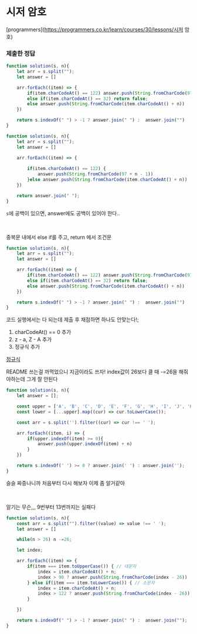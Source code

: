 # 시저 암호

[programmers](https://programmers.co.kr/learn/courses/30/lessons/시저 암호)

### 제출한 정답
```js
function solution(s, n){
    let arr = s.split("");
    let answer = []

    arr.forEach((item) => {
        if(item.charCodeAt() == 122) answer.push(String.fromCharCode(97 + n - 1))
        else if(item.charCodeAt() == 32) return false;
        else answer.push(String.fromCharCode(item.charCodeAt() + n))
    })

    return s.indexOf(" ") > -1 ? answer.join(" ") :  answer.join("")
}
```

```js
function solution(s, n){
    let arr = s.split("");
    let answer = []

    arr.forEach((item) => {
        
        if(item.charCodeAt() == 122) {
            answer.push(String.fromCharCode(97 + n - 1))
        }else answer.push(String.fromCharCode(item.charCodeAt() + n))
    })

    return answer.join(" ");
}
```
`s`에 공백이 있으면, answer에도 공백이 있어야 한다..

<br>

중복문 내에서 else if를 주고, return 에서 조건문
```js
function solution(s, n){
    let arr = s.split("");
    let answer = []

    arr.forEach((item) => {
        if(item.charCodeAt() == 122) answer.push(String.fromCharCode(97 + n - 1))
        else if(item.charCodeAt() == 32) return false;
        else answer.push(String.fromCharCode(item.charCodeAt() + n))
    })

    return s.indexOf(" ") > -1 ? answer.join(" ") :  answer.join("")
}
```

코드 실행에서는 다 되는데 제출 후 채점하면 하나도 안맞는다!;

1. charCodeAt() == 0 추가
2. z - a, Z - A 추가
3. 정규식 추가

[정규식](http://toyo.dothome.co.kr/?p=153)


README 쓰는걸 까먹었으니 지금이라도 쓰자!
index값이 26보다 클 때 -=26을 해줘야하는데 그게 잘 안된다
```js
function solution(s, n){
    let answer = [];

    const upper = ['A', 'B', 'C', 'D', 'E', 'F', 'G', 'H', 'I', 'J', 'K', 'L', 'M', 'N', 'O', 'P', 'Q', 'R', 'S', 'T', 'U', 'V', 'W', 'X', 'Y', 'Z'];
    const lower = [...upper].map((cur) => cur.toLowerCase());

    const arr = s.split('').filter((cur) => cur !== ' ');

    arr.forEach((item, i) => {
        if(upper.indexOf(item) >= 0){
            answer.push(upper.indexOf(item) + n)
        }
    })

    return s.indexOf(' ') >= 0 ? answer.join(' ') : answer.join('');
}
```

슬슬 짜증나니까 처음부터 다시 해보자 이제 좀 알거같아

<br>

알기는 무슨,,, 9번부터 13번까지는 실패다
```js
function solution(s, n){
    const arr = s.split("").filter((value) => value !== ' ');
    let answer = []

    while(n > 26) n -=26;

    let index;

    arr.forEach((item) => {
        if(item === item.toUpperCase()) { // 대문자
            index = item.charCodeAt() + n;
            index > 90 ? answer.push(String.fromCharCode(index - 26)) :  answer.push(String.fromCharCode(index));
        } else if(item === item.toLowerCase()) { // 소문자 
            index = item.charCodeAt() + n;
            index > 122 ? answer.push(String.fromCharCode(index - 26)) :  answer.push(String.fromCharCode(index));
        }

    })

    return s.indexOf(" ") > -1 ? answer.join(" ") :  answer.join("");
}
```